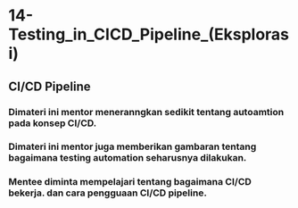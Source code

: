 # 14-Testing_in_CICD_Pipeline_(Eksplorasi)

## CI/CD Pipeline
### Dimateri ini mentor meneranngkan sedikit tentang autoamtion pada konsep CI/CD.
### Dimateri ini mentor juga memberikan gambaran tentang bagaimana testing automation seharusnya dilakukan.
### Mentee diminta mempelajari tentang bagaimana CI/CD bekerja. dan cara pengguaan CI/CD pipeline.